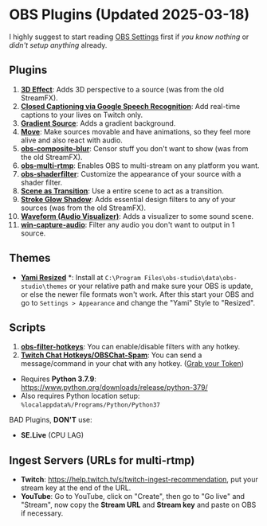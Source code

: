 # OBS Plugins (Updated 2025-03-18)

I highly suggest to start reading [OBS Settings](obs-settings.md) first if _you know nothing_ or _didn't setup anything_ already.

## Plugins

1. **[3D Effect](https://obsproject.com/forum/resources/3d-effect.1692/)**: Adds 3D perspective to a source (was from the old StreamFX).
2. **[Closed Captioning via Google Speech Recognition](https://obsproject.com/forum/resources/closed-captioning-via-google-speech-recognition.833/)**: Add real-time captions to your lives on Twitch only.
3. **[Gradient Source](https://obsproject.com/forum/resources/gradient-source.1172/)**: Adds a gradient background.
4. **[Move](https://obsproject.com/forum/resources/move.913/)**: Make sources movable and have animations, so they feel more alive and also react with audio.
5. **[obs-composite-blur](https://obsproject.com/forum/resources/composite-blur.1780/)**: Censor stuff you don't want to show (was from the old StreamFX).
6. **[obs-multi-rtmp](https://github.com/sorayuki/obs-multi-rtmp/)**: Enables OBS to multi-stream on any platform you want.
7. **[obs-shaderfilter](https://github.com/exeldro/obs-shaderfilter/)**: Customize the appearance of your source with a shader filter.
8. **[Scene as Transition](https://obsproject.com/forum/resources/scene-as-transition.1704/)**: Use a entire scene to act as a transition.
9. **[Stroke Glow Shadow](https://obsproject.com/forum/resources/stroke-glow-shadow.1800/)**: Adds essential design filters to any of your sources (was from the old StreamFX).
10. **[Waveform (Audio Visualizer)](https://obsproject.com/forum/resources/waveform.1423/)**: Adds a visualizer to some sound scene.
11. **[win-capture-audio](https://obsproject.com/forum/resources/win-capture-audio.1338/)**: Filter any audio you don't want to output in 1 source.

## Themes

- **[Yami Resized](https://obsproject.com/forum/resources/yami-resized.1611/)** \*: Install at `C:\Program Files\obs-studio\data\obs-studio\themes` or your relative path and make sure your OBS is update, or else the newer file formats won't work. After this start your OBS and go to `Settings > Appearance` and change the "Yami" Style to "Resized".

## Scripts

1. **[obs-filter-hotkeys](https://obsproject.com/forum/resources/obs-filter-hotkeys.1125/)**: You can enable/disable filters with any hotkey.
2. **[Twitch Chat Hotkeys/OBSChat-Spam](https://obsproject.com/forum/resources/twitch-chat-hotkeys.645/)**: You can send a message/command in your chat with any hotkey. ([Grab your Token](https://twitchapps.com/tmi/))

- Requires **Python 3.7.9**: <https://www.python.org/downloads/release/python-379/>
- Also requires Python location setup: `%localappdata%/Programs/Python/Python37`

BAD Plugins, **DON'T** use:

- **SE.Live** (CPU LAG)

## Ingest Servers (URLs for multi-rtmp)

- **Twitch**: <https://help.twitch.tv/s/twitch-ingest-recommendation>, put your stream key at the end of the URL.
- **YouTube**: Go to YouTube, click on "Create", then go to "Go live" and "Stream", now copy the **Stream URL** and **Stream key** and paste on OBS if necessary.
